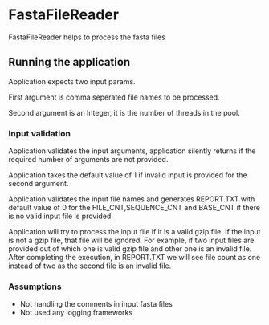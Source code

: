 # FastaFileReader
FastaFileReader helps to process the fasta files

## Running the application
Application expects two input params.

First argument is comma seperated file names to be processed.

Second argument is an Integer, it is the number of threads in the pool.

### Input validation

Application validates the input arguments, application silently returns if the required number of arguments are not provided.

Application takes the default value of 1 if invalid input is provided for the second argument.

Application validates the input file names and generates REPORT.TXT with default value of 0 for the FILE_CNT,SEQUENCE_CNT	and BASE_CNT if there is no valid input file is provided.

Application will try to process the input file if it is a valid gzip file. If the input is not a gzip file, that file will be ignored.
For example, if two input files are provided out of which one is valid gzip file and other one is an invalid file. After completing the execution, in REPORT.TXT we will see file count as one instead of two as the second file is an invalid file. 

### Assumptions

* Not handling the comments in input fasta files
* Not used any logging frameworks
